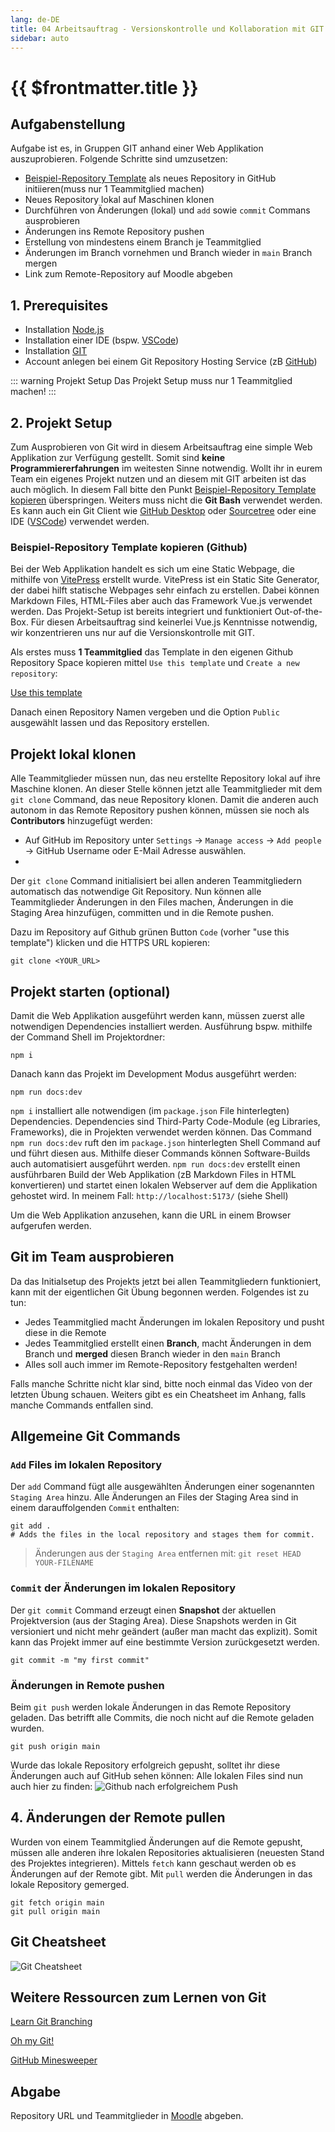```yaml
---
lang: de-DE
title: 04 Arbeitsauftrag - Versionskontrolle und Kollaboration mit GIT
sidebar: auto
---
```


# {{ $frontmatter.title }}
## Aufgabenstellung
Aufgabe ist es, in Gruppen GIT anhand einer Web Applikation auszuprobieren. Folgende Schritte sind umzusetzen:
* [Beispiel-Repository Template](https://github.com/leonardo1710/cwa-template-web-app) als neues Repository in GitHub initiieren(muss nur 1 Teammitglied machen)
* Neues Repository lokal auf Maschinen klonen
* Durchführen von Änderungen (lokal) und `add` sowie `commit` Commans ausprobieren
* Änderungen ins Remote Repository pushen
* Erstellung von mindestens einem Branch je Teammitglied
* Änderungen im Branch vornehmen und Branch wieder in `main` Branch mergen
* Link zum Remote-Repository auf Moodle abgeben
  
## 1. Prerequisites
* Installation [Node.js](https://nodejs.org/en/download/)
* Installation einer IDE (bspw. [VSCode](https://code.visualstudio.com/download))
* Installation [GIT](https://git-scm.com/downloads)
* Account anlegen bei einem Git Repository Hosting Service (zB [GitHub](https://github.com/))

::: warning Projekt Setup
Das Projekt Setup muss nur 1 Teammitglied machen!
:::

## 2. Projekt Setup
Zum Ausprobieren von Git wird in diesem Arbeitsauftrag eine simple Web Applikation zur Verfügung gestellt. Somit sind **keine Programmiererfahrungen** im weitesten Sinne notwendig. Wollt ihr in eurem Team ein eigenes Projekt nutzen und an diesem mit GIT arbeiten ist das auch möglich. In diesem Fall bitte den Punkt [Beispiel-Repository Template kopieren](#projekt-klonen) überspringen.
Weiters muss nicht die **Git Bash** verwendet werden. Es kann auch ein Git Client wie [GitHub Desktop](https://desktop.github.com/) oder [Sourcetree](https://www.sourcetreeapp.com/) oder eine IDE ([VSCode](https://code.visualstudio.com/download)) verwendet werden.

### Beispiel-Repository Template kopieren (Github)
Bei der Web Applikation handelt es sich um eine Static Webpage, die mithilfe von [VitePress](https://vitepress.dev/) erstellt wurde. VitePress ist ein Static Site Generator, der dabei hilft statische Webpages sehr einfach zu erstellen. Dabei können Markdown Files, HTML-Files aber auch das Framework Vue.js verwendet werden. Das Projekt-Setup ist bereits integriert und funktioniert Out-of-the-Box. Für diesen Arbeitsauftrag sind keinerlei Vue.js Kenntnisse notwendig, wir konzentrieren uns nur auf die Versionskontrolle mit GIT. 

Als erstes muss **1 Teammitglied** das Template in den eigenen Github Repository Space kopieren mittel `Use this template` und `Create a new repository`:

[Use this template](./img/clone_template.png)

Danach einen Repository Namen vergeben und die Option `Public` ausgewählt lassen und das Repository erstellen. 

## Projekt lokal klonen 
Alle Teammitglieder müssen nun, das neu erstellte Repository lokal auf ihre Maschine klonen. 
An dieser Stelle können jetzt alle Teammitglieder mit dem `git clone` Command, das neue Repository klonen. Damit die anderen auch autonom in das Remote Repository pushen können, müssen sie noch als **Contributors** hinzugefügt werden:
* Auf GitHub im Repository unter `Settings` -> `Manage access` -> `Add people` -> GitHub Username oder E-Mail Adresse auswählen.
* 
Der `git clone` Command initialisiert bei allen anderen Teammitgliedern automatisch das notwendige Git Repository. Nun können alle Teammitglieder Änderungen in den Files machen, Änderungen in die Staging Area hinzufügen, committen und in die Remote pushen.

Dazu im Repository auf Github grünen Button `Code` (vorher "use this template") klicken und die HTTPS URL kopieren:

``` git
git clone <YOUR_URL>
```

## Projekt starten (optional)
Damit die Web Applikation ausgeführt werden kann, müssen zuerst alle notwendigen Dependencies installiert werden. Ausführung bspw. mithilfe der Command Shell im Projektordner:

``` shell
npm i 
```

Danach kann das Projekt im Development Modus ausgeführt werden:

```
npm run docs:dev
```

`npm i` installiert alle notwendigen (im `package.json` File hinterlegten) Dependencies. Dependencies sind Third-Party Code-Module (eg Libraries, Frameworks), die in Projekten verwendet werden können. 
Das Command `npm run docs:dev` ruft den im `package.json` hinterlegten Shell Command auf und führt diesen aus. Mithilfe dieser Commands können Software-Builds auch automatisiert ausgeführt werden. `npm run docs:dev` erstellt einen ausführbaren Build der Web Applikation (zB Markdown Files in HTML konvertieren) und startet einen lokalen Webserver auf dem die Applikation gehostet wird.
In meinem Fall: `http://localhost:5173/` (siehe Shell)

Um die Web Applikation anzusehen, kann die URL in einem Browser aufgerufen werden.

## Git im Team ausprobieren
Da das Initialsetup des Projekts jetzt bei allen Teammitgliedern funktioniert, kann mit der eigentlichen Git Übung begonnen werden. Folgendes ist zu tun:
* Jedes Teammitglied macht Änderungen im lokalen Repository und pusht diese in die Remote
* Jedes Teammitglied erstellt einen **Branch**, macht Änderungen in dem Branch und **merged** diesen Branch wieder in den `main` Branch
* Alles soll auch immer im Remote-Repository festgehalten werden!
  
Falls manche Schritte nicht klar sind, bitte noch einmal das Video von der letzten Übung schauen. Weiters gibt es ein Cheatsheet im Anhang, falls manche Commands entfallen sind.


## Allgemeine Git Commands

### `Add` Files im lokalen Repository
Der `add` Command fügt alle ausgewählten Änderungen einer sogenannten `Staging Area` hinzu. Alle Änderungen an Files der Staging Area sind in einem darauffolgenden `Commit` enthalten:

``` git
git add .
# Adds the files in the local repository and stages them for commit. 
```
> Änderungen aus der `Staging Area` entfernen mit: `git reset HEAD YOUR-FILENAME`

### `Commit` der Änderungen im lokalen Repository
Der `git commit` Command erzeugt einen **Snapshot** der aktuellen Projektversion (aus der Staging Area). Diese Snapshots werden in Git versioniert und nicht mehr geändert (außer man macht das explizit). Somit kann das Projekt immer auf eine bestimmte Version zurückgesetzt werden. 
``` git
git commit -m "my first commit"
```

### Änderungen in Remote **pushen**
Beim `git push` werden lokale Änderungen in das Remote Repository geladen. Das betrifft alle Commits, die noch nicht auf die Remote geladen wurden. 

``` git
git push origin main
```

Wurde das lokale Repository erfolgreich gepusht, solltet ihr diese Änderungen auch auf GitHub sehen können: Alle lokalen Files sind nun auch hier zu finden:
![Github nach erfolgreichem Push](./img/remote_github.png)


## 4. Änderungen der Remote **pullen**
Wurden von einem Teammitglied Änderungen auf die Remote gepusht, müssen alle anderen ihre lokalen Repositories aktualisieren (neuesten Stand des Projektes integrieren). Mittels `fetch` kann geschaut werden ob es Änderungen auf der Remote gibt. Mit `pull` werden die Änderungen in das lokale Repository gemerged.

``` git
git fetch origin main
git pull origin main
```

## Git Cheatsheet
![Git Cheatsheet](./img/git_cheatsheet.png)

## Weitere Ressourcen zum Lernen von Git
[Learn Git Branching](https://learngitbranching.js.org/)

[Oh my Git!](https://ohmygit.org/)

[GitHub Minesweeper](https://profy.dev/project/github-minesweeper)


## Abgabe 

Repository URL und Teammitglieder in [Moodle](https://moodle.fh-campuswien.ac.at/mod/assign/view.php?id=705479) abgeben.

